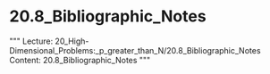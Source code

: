 # 20.8_Bibliographic_Notes
"""
Lecture: 20_High-Dimensional_Problems:_p_greater_than_N/20.8_Bibliographic_Notes
Content: 20.8_Bibliographic_Notes
"""
